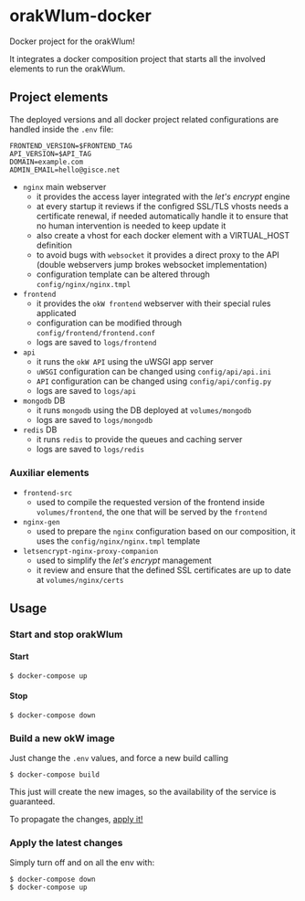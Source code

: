 # orakWlum-docker
Docker project for the orakWlum!

It integrates a docker composition project that starts all the involved elements to run the orakWlum.

## Project elements

The deployed versions and all docker project related configurations are handled inside the `.env` file:
```
FRONTEND_VERSION=$FRONTEND_TAG
API_VERSION=$API_TAG
DOMAIN=example.com
ADMIN_EMAIL=hello@gisce.net
``` 

- `nginx` main webserver
  - it provides the access layer integrated with the _let's encrypt_ engine
  - at every startup it reviews if the configred SSL/TLS vhosts needs a certificate renewal, if needed automatically handle it to ensure that no human intervention is needed to keep update it
  - also create a vhost for each docker element with a VIRTUAL_HOST definition
  - to avoid bugs with `websocket` it provides a direct proxy to the API (double webservers jump brokes websocket implementation)
  - configuration template can be altered through `config/nginx/nginx.tmpl`
- `frontend`
  - it provides the `okW frontend` webserver with their special rules applicated
  - configuration can be modified through `config/frontend/frontend.conf`
  - logs are saved to `logs/frontend`
- `api`
  - it runs the `okW API` using the uWSGI app server
  - `uWSGI` configuration can be changed using `config/api/api.ini`
  - `API` configuration can be changed using `config/api/config.py`
  - logs are saved to `logs/api`
- `mongodb` DB
  - it runs `mongodb` using the DB deployed at `volumes/mongodb`
  - logs are saved to `logs/mongodb`
- `redis` DB
  - it runs `redis` to provide the queues and caching server
  - logs are saved to `logs/redis`


### Auxiliar elements

- `frontend-src`
  - used to compile the requested version of the frontend inside `volumes/frontend`, the one that will be served by the `frontend`
- `nginx-gen`
  - used to prepare the `nginx` configuration based on our composition, it uses the `config/nginx/nginx.tmpl` template
- `letsencrypt-nginx-proxy-companion`
  - used to simplify the _let's encrypt_ management
  - it review and ensure that the defined SSL certificates are up to date at `volumes/nginx/certs`


## Usage 

### Start and stop orakWlum

#### Start
```
$ docker-compose up
```
#### Stop
```
$ docker-compose down
```


### Build a new okW image

Just change the `.env` values, and force a new build calling

```
$ docker-compose build
``` 

This just will create the new images, so the availability of the service is guaranteed.

To propagate the changes, [apply it!](#apply-the-latest-changes)


### Apply the latest changes

Simply turn off and on all the env with:

```
$ docker-compose down
$ docker-compose up
``` 

